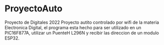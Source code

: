 # ProyectoAuto
Proyecto de Digitales 2022
Proyecto autito controlado por wifi de la materia Electronica Digital, el programa esta hecho para ser utilizado en un PIC16F877A, utilizar un PuenteH L296N y recibir las direccion de un modulo ESP32.
